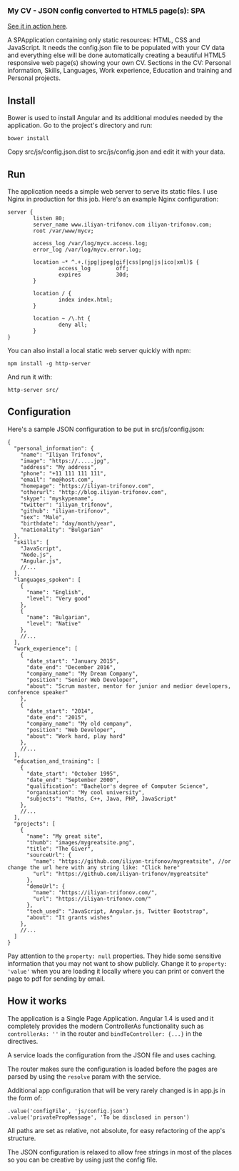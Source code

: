 ### My CV - JSON config converted to HTML5 page(s): SPA

[See it in action here](https://iliyan-trifonov.com "Iliyan Trifonov's CV").

A SPApplication containing only static resources: HTML, CSS and JavaScript.
It needs the config.json file to be populated with your CV data and everything else will be done automatically creating 
a beautiful HTML5 responsive web page(s) showing your own CV.
Sections in the CV: Personal information, Skills, Languages, Work experience, Education and training 
and Personal projects.

## Install

Bower is used to install Angular and its additional modules needed by the application.
Go to the project's directory and run:

    bower install

Copy src/js/config.json.dist to src/js/config.json and edit it with your data.

## Run

The application needs a simple web server to serve its static files. I use Nginx in production for this job.
Here's an example Nginx configuration:

    server {
            listen 80;
            server_name www.iliyan-trifonov.com iliyan-trifonov.com;
            root /var/www/mycv;
    
            access_log /var/log/mycv.access.log;
            error_log /var/log/mycv.error.log;
    
            location ~* ^.+.(jpg|jpeg|gif|css|png|js|ico|xml)$ {
                    access_log        off;
                    expires           30d;
            }
    
            location / {
                    index index.html;
            }
    
            location ~ /\.ht {
                    deny all;
            }
    }

You can also install a local static web server quickly with npm:

    npm install -g http-server
    
And run it with:

    http-server src/


## Configuration

Here's a sample JSON configuration to be put in src/js/config.json:

    {
      "personal_information": {
        "name": "Iliyan Trifonov",
        "image": "https://.....jpg",
        "address": "My address",
        "phone": "+11 111 111 111",
        "email": "me@host.com",
        "homepage": "https://iliyan-trifonov.com",
        "otherurl": "http://blog.iliyan-trifonov.com",
        "skype": "myskypename",
        "twitter": "iliyan_trifonov",
        "github": "iliyan-trifonov",
        "sex": "Male",
        "birthdate": "day/month/year",
        "nationality": "Bulgarian"
      },
      "skills": [
        "JavaScript",
        "Node.js",
        "Angular.js",
        //...
      ],
      "languages_spoken": [
        {
          "name": "English",
          "level": "Very good"
        },
        {
          "name": "Bulgarian",
          "level": "Native"
        },
        //...
      ],
      "work_experience": [
        {
          "date_start": "January 2015",
          "date_end": "December 2016",
          "company_name": "My Dream Company",
          "position": "Senior Web Developer",
          "about": "Scrum master, mentor for junior and medior developers, conference speaker"
        },
        {
          "date_start": "2014",
          "date_end": "2015",
          "company_name": "My old company",
          "position": "Web Developer",
          "about": "Work hard, play hard"
        },
        //...
      ],
      "education_and_training": [
        {
          "date_start": "October 1995",
          "date_end": "September 2000",
          "qualification": "Bachelor's degree of Computer Science",
          "organisation": "My cool university",
          "subjects": "Maths, C++, Java, PHP, JavaScript"
        },
        //...
      ],
      "projects": [
        {
          "name": "My great site",
          "thumb": "images/mygreatsite.png",
          "title": "The Giver",
          "sourceUrl": {
            "name": "https://github.com/iliyan-trifonov/mygreatsite", //or change the url here with any string like: "Click here"
            "url": "https://github.com/iliyan-trifonov/mygreatsite"
          },
          "demoUrl": {
            "name": "https://iliyan-trifonov.com/",
            "url": "https://iliyan-trifonov.com/"
          },
          "tech_used": "JavaScript, Angular.js, Twitter Bootstrap",
          "about": "It grants wishes"
        },
        //...
      ]
    }
    
Pay attention to the `property: null` properties. They hide some sensitive information that you may not want to
show publicly. Change it to `property: 'value'` when you are loading it locally where you can print or convert the page 
to pdf for sending by email.

## How it works

The application is a Single Page Application. 
Angular 1.4 is used and it completely provides the modern ControllerAs functionality such as `controllerAs: ''` 
in the router and `bindToController: {...}` in the directives.

A service loads the configuration from the JSON file and uses caching.

The router makes sure the configuration is loaded before the pages are parsed by using the `resolve` param with the 
service.

Additional app configuration that will be very rarely changed is in app.js in the form of:

    .value('configFile', 'js/config.json')
    .value('privatePropMessage', 'To be disclosed in person')

All paths are set as relative, not absolute, for easy refactoring of the app's structure.

The JSON configuration is relaxed to allow free strings in most of the places so you can be creative by using just the 
config file.
